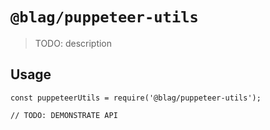 # `@blag/puppeteer-utils`

> TODO: description

## Usage

```
const puppeteerUtils = require('@blag/puppeteer-utils');

// TODO: DEMONSTRATE API
```

